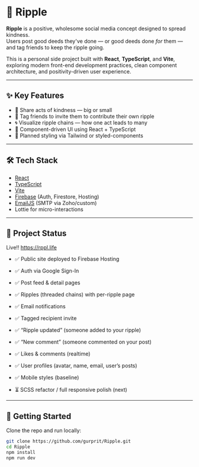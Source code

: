 # 🌊 Ripple

**Ripple** is a positive, wholesome social media concept designed to spread kindness.  
Users post good deeds they've done — or good deeds done *for* them — and tag friends to keep the ripple going.

This is a personal side project built with **React**, **TypeScript**, and **Vite**, exploring modern front-end development practices, clean component architecture, and positivity-driven user experience.

---

## ✨ Key Features

- 🌱 Share acts of kindness — big or small
- 💬 Tag friends to invite them to contribute their own ripple
- 🌀 Visualize ripple chains — how one act leads to many
- 🧩 Component-driven UI using React + TypeScript
- 🎨 Planned styling via Tailwind or styled-components

---

## 🛠 Tech Stack

- [React](https://reactjs.org/)
- [TypeScript](https://www.typescriptlang.org/)
- [Vite](https://vitejs.dev/)
- [Firebase](https://firebase.google.com/) (Auth, Firestore, Hosting)
- [EmailJS](https://www.emailjs.com/) (SMTP via Zoho/custom)
- Lottie for micro-interactions

---

## 🚧 Project Status

Live!! https://rppl.life

- ✅ Public site deployed to Firebase Hosting
- ✅ Auth via Google Sign-In
- ✅ Post feed & detail pages
- ✅ Ripples (threaded chains) with per-ripple page
- ✅ Email notifications
- ✅ Tagged recipient invite
- ✅ “Ripple updated” (someone added to your ripple)
- ✅ “New comment” (someone commented on your post)

- ✅ Likes & comments (realtime)
- ✅ User profiles (avatar, name, email, user’s posts)
- ✅ Mobile styles (baseline)
- ⏳ SCSS refactor / full responsive polish (next)

---

## 🔧 Getting Started

Clone the repo and run locally:

```bash
git clone https://github.com/gurprit/Ripple.git
cd Ripple
npm install
npm run dev

